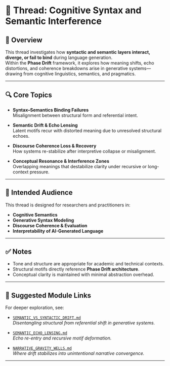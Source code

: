 # 🧠 Thread: Cognitive Syntax and Semantic Interference

## 🧭 Overview

This thread investigates how **syntactic and semantic layers interact, diverge, or fail to bind** during language generation.  
Within the **Phase Drift** framework, it explores how meaning shifts, echo distortions, and coherence breakdowns arise in generative systems—  
drawing from cognitive linguistics, semantics, and pragmatics.

---

## 🔍 Core Topics

- **Syntax–Semantics Binding Failures**  
  Misalignment between structural form and referential intent.

- **Semantic Drift & Echo Lensing**  
  Latent motifs recur with distorted meaning due to unresolved structural echoes.

- **Discourse Coherence Loss & Recovery**  
  How systems re-stabilize after interpretive collapse or misalignment.

- **Conceptual Resonance & Interference Zones**  
  Overlapping meanings that destabilize clarity under recursive or long-context pressure.

---

## 🎯 Intended Audience

This thread is designed for researchers and practitioners in:

- **Cognitive Semantics**
- **Generative Syntax Modeling**
- **Discourse Coherence & Evaluation**
- **Interpretability of AI-Generated Language**

---

## ✅ Notes

- Tone and structure are appropriate for academic and technical contexts.
- Structural motifs directly reference **Phase Drift architecture**.
- Conceptual clarity is maintained with minimal abstraction overhead.

---

## 🔗 Suggested Module Links

For deeper exploration, see:

- [`SEMANTIC_VS_SYNTACTIC_DRIFT.md`](./semantic_vs_syntactic_drift.md)  
  _Disentangling structural from referential shift in generative systems._

- [`SEMANTIC_ECHO_LENSING.md`](./semantic_echo_lensing.md)  
  _Echo re-entry and recursive motif deformation._

- [`NARRATIVE_GRAVITY_WELLS.md`](./narrative_gravity_wells.md)  
  _Where drift stabilizes into unintentional narrative convergence._

---

